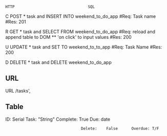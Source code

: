     HTTP                                SQL

C   POST  * task and INSERT INTO        weekend_to_do_app
#Req: Task name
#Res: 201

R   GET   * task and SELECT FROM        weekend_to_do_app
#Req: reload and append table to DOM ** 'on click' to input values
#Res: 200

U   UPDATE * task and SET TO            weekend_to_to_app
#Req: Task Name
#Res: 200

D   DELETE * task and DELETE            weekend_to_do_app



## URL
URL
/tasks',

## Table 
ID: Serial      Task: "String"       Complete:  True       Due: date

                                     Delete:    False      Overdue: T/F

